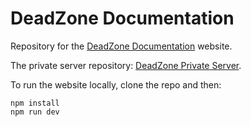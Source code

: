 # DeadZone Documentation

Repository for the [DeadZone Documentation](https://dead-zone-documentation.vercel.app/) website.

The private server repository: [DeadZone Private Server](https://github.com/SulivanM/DeadZone-Private-Server).

To run the website locally, clone the repo and then:

```
npm install
npm run dev
```
